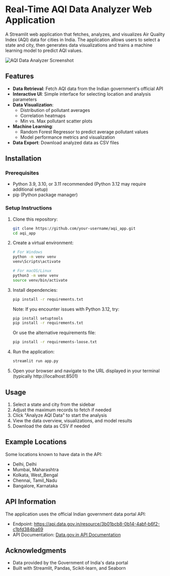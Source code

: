 # Real-Time AQI Data Analyzer Web Application

A Streamlit web application that fetches, analyzes, and visualizes Air Quality Index (AQI) data for cities in India. The application allows users to select a state and city, then generates data visualizations and trains a machine learning model to predict AQI values.

![AQI Data Analyzer Screenshot](https://raw.githubusercontent.com/user/aqi_app/main/screenshot.png)

## Features

- **Data Retrieval**: Fetch AQI data from the Indian government's official API
- **Interactive UI**: Simple interface for selecting location and analysis parameters
- **Data Visualization**: 
  - Distribution of pollutant averages 
  - Correlation heatmaps
  - Min vs. Max pollutant scatter plots
- **Machine Learning**: 
  - Random Forest Regressor to predict average pollutant values
  - Model performance metrics and visualization
- **Data Export**: Download analyzed data as CSV files

## Installation

### Prerequisites
- Python 3.9, 3.10, or 3.11 recommended (Python 3.12 may require additional setup)
- pip (Python package manager)

### Setup Instructions

1. Clone this repository:
   ```bash
   git clone https://github.com/your-username/aqi_app.git
   cd aqi_app
   ```

2. Create a virtual environment:
   ```bash
   # For Windows
   python -m venv venv
   venv\Scripts\activate

   # For macOS/Linux
   python3 -m venv venv
   source venv/bin/activate
   ```

3. Install dependencies:
   ```bash
   pip install -r requirements.txt
   ```

   Note: If you encounter issues with Python 3.12, try:
   ```bash
   pip install setuptools
   pip install -r requirements.txt
   ```
   
   Or use the alternative requirements file:
   ```bash
   pip install -r requirements-loose.txt
   ```

4. Run the application:
   ```bash
   streamlit run app.py
   ```

5. Open your browser and navigate to the URL displayed in your terminal (typically http://localhost:8501)

## Usage

1. Select a state and city from the sidebar
2. Adjust the maximum records to fetch if needed
3. Click "Analyze AQI Data" to start the analysis
4. View the data overview, visualizations, and model results
5. Download the data as CSV if needed

## Example Locations

Some locations known to have data in the API:
- Delhi, Delhi
- Mumbai, Maharashtra
- Kolkata, West_Bengal
- Chennai, Tamil_Nadu
- Bangalore, Karnataka

## API Information

The application uses the official Indian government data portal API:
- Endpoint: https://api.data.gov.in/resource/3b01bcb8-0b14-4abf-b6f2-c1bfd384ba69
- API Documentation: [Data.gov.in API Documentation](https://data.gov.in/apis)

## Acknowledgments

- Data provided by the Government of India's data portal
- Built with Streamlit, Pandas, Scikit-learn, and Seaborn
